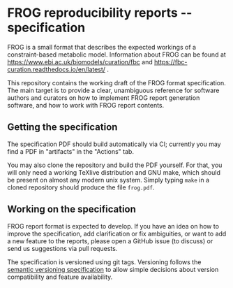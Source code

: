 
# FROG reproducibility reports -- specification

FROG is a small format that describes the expected workings of a
constraint-based metabolic model. Information about FROG can be found at
https://www.ebi.ac.uk/biomodels/curation/fbc and
https://fbc-curation.readthedocs.io/en/latest/ .

This repository contains the working draft of the FROG format specification.
The main target is to provide a clear, unambiguous reference for software
authors and curators on how to implement FROG report generation software, and
how to work with FROG report contents.

## Getting the specification

The specification PDF should build automatically via CI; currently you may find
a PDF in "artifacts" in the "Actions" tab.

You may also clone the repository and build the PDF yourself. For that, you
will only need a working TeXlive distribution and GNU make, which should be
present on almost any modern unix system. Simply typing `make` in a cloned
repository should produce the file `frog.pdf`.

## Working on the specification

FROG report format is expected to develop. If you have an idea on how to
improve the specification, add clarification or fix ambiguities, or want to add
a new feature to the reports, please open a GitHub issue (to discuss) or send
us suggestions via pull requests.

The specification is versioned using git tags. Versioning follows the [semantic
versioning specification](https://semver.org/) to allow simple decisions about
version compatibility and feature availability.
